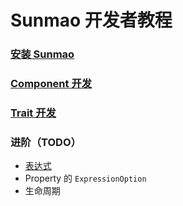 # Sunmao 开发者教程

### [安装 Sunmao](./install.md)

### [Component 开发](./component.md)

### [Trait 开发](./trait.md)

### 进阶（TODO）

- [表达式](./expression)
- Property 的 `ExpressionOption`
- 生命周期
